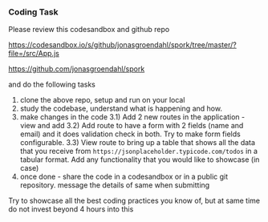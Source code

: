 ### Coding Task

Please review this codesandbox and github repo

https://codesandbox.io/s/github/jonasgroendahl/spork/tree/master/?file=/src/App.js

https://github.com/jonasgroendahl/spork

and do the following tasks

1. clone the above repo, setup and run on your local
2. study the codebase, understand what is happening and how.
3. make changes in the code
   3.1) Add 2 new routes in the application - view and add
   3.2) Add route to have a form with 2 fields (name and email) and it does validation check in both. Try to make form fields configurable.
   3.3) View route to bring up a table that shows all the data that you receive from `https://jsonplaceholder.typicode.com/todos` in a tabular format. Add any functionality that you would like to showcase (in case)
4. once done - share the code in a codesandbox or in a public git repository. message the details of same when submitting

Try to showcase all the best coding practices you know of, but at same time do not invest beyond 4 hours into this
